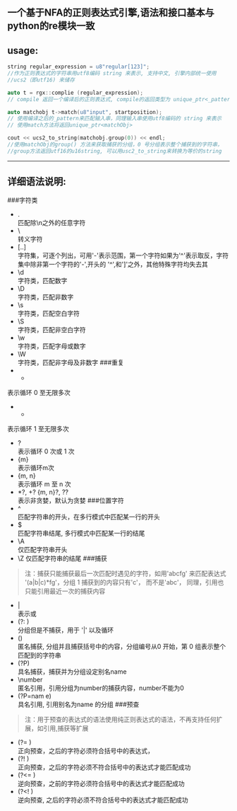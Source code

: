 
一个基于NFA的正则表达式引擎,语法和接口基本与python的re模块一致  
---

usage:
--- 
```cpp
string regular_expression = u8"regular[123]";  
//作为正则表达式的字符串用utf8编码 string 来表示, 支持中文, 引擎内部统一使用
//ucs2（即utf16) 来储存

auto t = rgx::complie (regular_expression);
// compile 返回一个编译后的正则表达式, compile的返回类型为 unique_ptr<_pattern>

auto matchobj t->match(u8"input", startposition);
// 使用编译之后的_pattern来匹配输入串，同理输入串使用utf8编码的 string 来表示
// 使用match方法将返回unique_ptr<matchObj>

cout << ucs2_to_string(matchobj.group(0)) << endl;
//使用matchObj的group() 方法来获取捕获的分组，0 号分组表示整个捕获到的字符串，
//group方法返回utf16的u16string, 可以用usc2_to_string来转换为等价的string
```
---






详细语法说明: 
---

###字符类
- .  
匹配除\n之外的任意字符
- \  
转义字符
- [..]  
字符集，可逐个列出，可用'-'表示范围，第一个字符如果为'^'表示取反，字符集中除非第一个字符的'-',开头的 '^',和']'之外，其他特殊字符均失去其           
- \d  
字符类，匹配数字
- \D  
字符类，匹配非数字
- \s  
字符类，匹配空白字符
- \S  
字符类，匹配非空白字符
- \w  
字符类，匹配字母或数字
- \W  
字符类，匹配非字母及非数字
###重复 
- *  
表示循环 0 至无限多次
- +  
表示循环 1 至无限多次
- ?  
表示循环 0 次或 1 次
- {m}  
表示循环m次
- {m, n}  
表示循环 m 至 n 次
- \*?, +? {m, n}?, ??  
表示非贪婪，默认为贪婪
###位置字符 
- ^  
匹配字符串的开头，在多行模式中匹配某一行的开头
- $  
匹配字符串结尾, 多行模式中匹配某一行的结尾
- \A  
仅匹配字符串开头
- \Z
仅匹配字符串的结尾
###捕获
> 注：捕获只能捕获最后一次匹配时遇见的字符，如用'abcfg' 来匹配表达式 '(a|b|c)\*fg'，分组 1 捕获到的内容只有'c'， 而不是'abc'， 同理，引用也只能引用最近一次的捕获内容
- |  
表示或
- (?: )  
分组但是不捕获，用于 '|' 以及循环
- ()  
匿名捕获, 分组并且捕获括号中的内容，分组编号从0 开始，第 0 组表示整个匹配到的字符串
- (?P<nam    e>)  
具名捕获，捕获并为分组设定别名name
- \number  
匿名引用，引用分组为number的捕获内容，number不能为0
- (?P=nam    e)  
具名引用, 引用别名为name 的分组
###预查
> 注：用于预查的表达式的语法使用纯正则表达式的语法，不再支持任何扩展，如引用,捕获等扩展
- (?= )  
正向预查，之后的字符必须符合括号中的表达式，
- (?! )  
正向预查，之后的字符必须不符合括号中的表达式才能匹配成功
- (?<= )  
逆向预查，之前的字符必须符合括号中的表达式才能匹配成功
- (?<\! )  
逆向预查, 之后的字符必须不符合括号中的表达式才能匹配成功
